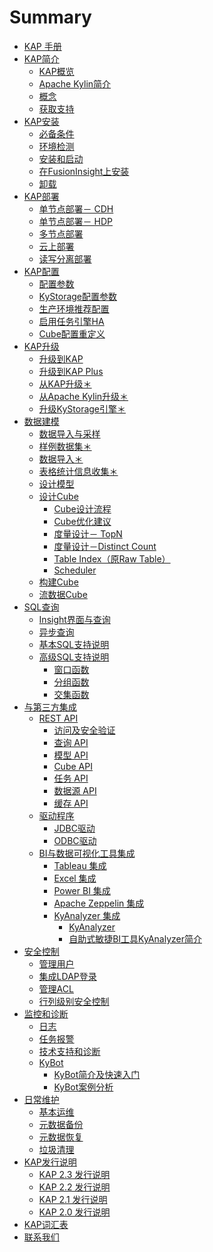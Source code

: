 # Summary

* [KAP 手册](README.md)
* [KAP简介](introduction/README.md)
    * [KAP概览](introduction/overview.cn.md)
    * [Apache Kylin简介](introduction/kylin.cn.md)
    * [概念](introduction/concepts.cn.md)
    * [获取支持](introduction/get_support.cn.md)
* [KAP安装](install/README.md)
    * [必备条件](install/hadoop_env.cn.md)
    * [环境检测](install/check_env.cn.md)
    * [安装和启动](install/install.cn.md)
    * [在FusionInsight上安装](install/install_on_fi.md)
    * [卸载](install/uninstall.cn.md)
* [KAP部署](install/deploy.cn.md)
    * [单节点部署－ CDH](deploy/deploy_singlenode_CDH.cn.md)
    * [单节点部署－ HDP](deploy/deploy_singlenode_HDP.cn.md)
    * [多节点部署](deploy/deploy_multinode.cn.md)
    * [云上部署](deploy/deploy_azure.cn.md)
    * [读写分离部署](deploy/deploy_rw_seperation.cn.md)
* [KAP配置](config/README.md)
    - [配置参数](config/settings.cn.md)
    - [KyStorage配置参数](config/kystorage_settings.cn.md)
    - [生产环境推荐配置](config/recommend_settings_v2_2.cn.md)
    - [启用任务引擎HA](config/jobengine_ha.cn.md)
    - [Cube配置重定义](config/cube_override.cn.md)
* [KAP升级](upgrade/README.md)
    * [升级到KAP]()
    * [升级到KAP Plus]()
    * [从KAP升级＊](upgrade/upgrade_kap.cn.md)
    * [从Apache Kylin升级＊](upgrade/upgrade_kylin.cn.md)
    * [升级KyStorage引擎＊](upgrade/upgrade_kap_plus.cn.md)
* [数据建模](molap/README.md)
    * [数据导入与采样]()
    * [样例数据集＊](molap/dataset.cn.md)
    * [数据导入＊](molap/import.cn.md)
    * [表格统计信息收集＊](molap/collect_statistics.cn.md)
    * [设计模型](molap/datamodel.cn.md)
    * [设计Cube](molap/create_cube.cn.md)
        * [Cube设计流程]()
        * [Cube优化建议]()
        * [度量设计－ TopN](optimization/topN.cn.md)
        * [度量设计－Distinct Count](optimization/count_distinct_precise.cn.md)
        * [Table Index（原Raw Table）](molap/rawtable.cn.md)
        * [Scheduler]()
    * [构建Cube](molap/build_cube.cn.md)
    * [流数据Cube](molap/streaming_cube.cn.md)
* [SQL查询]()
    * [Insight界面与查询](molap/insight.cn.md)
    * [异步查询](molap/async_query.cn.md)
    * [基本SQL支持说明](molap/query.cn.md)
    * [高级SQL支持说明](molap/query.cn.md)
        * [窗口函数](adv_sql/window_function.cn.md)
        * [分组函数](adv_sql/grouping_sets.cn.md)
        * [交集函数](adv_sql/intersect_count.cn.md)
* [与第三方集成]()
    * [REST API](rest/README.md)
        * [访问及安全验证](rest/authentication.cn.md)
        * [查询 API](rest/query_api.cn.md)
        * [模型 API](rest/model_api.cn.md)
        * [Cube API](rest/cube_api.cn.md)
        * [任务 API](rest/job_api.cn.md)
        * [数据源 API](rest/metadata_api.cn.md)
        * [缓存 API](rest/cache_api.cn.md)
    * [驱动程序](driver/README.md)
        * [JDBC驱动](driver/jdbc.cn.md)
        * [ODBC驱动](driver/odbc.cn.md)
    * [BI与数据可视化工具集成](integration/README.md)
        * [Tableau 集成](integration/tableau_10.cn.md)
        * [Excel 集成](integration/excel_2016.cn.md)
        * [Power BI 集成](integration/powerbi.cn.md)
        * [Apache Zeppelin 集成](integration/zeppelin.cn.md)
        * [KyAnalyzer 集成]()
          * [KyAnalyzer](analyzer/README.md)
          * [自助式敏捷BI工具KyAnalyzer简介](analyzer/analyzer.cn.md)
* [安全控制](security/README.md)
    * [管理用户](security/user.cn.md)
    * [集成LDAP登录](security/ldap.cn.md)
    * [管理ACL](security/acl.cn.md)
    * [行列级别安全控制](security/cell.cn.md)
* [监控和诊断](troubleshooting/README.md)
    * [日志](troubleshooting/logging.cn.md)
    * [任务报警](troubleshooting/alerting.cn.md)
    * [技术支持和诊断](troubleshooting/diag.cn.md)
    * [KyBot](kybot/README.md)
      - [KyBot简介及快速入门](kybot/kybot.cn.md)
      - [KyBot案例分析](kybot/case.cn.md)
* [日常维护](operation/README.md)
    * [基本运维](operation/basic_ops.cn.md)
    * [元数据备份](operation/metadata_backup.cn.md)
    * [元数据恢复](operation/metadata_restore.cn.md)
    * [垃圾清理](operation/storage_cleanup.cn.md)
* [KAP发行说明](release/README.md)
    - [KAP 2.3 发行说明](release/KAP_2_3_notes.cn.md)
    - [KAP 2.2 发行说明](release/KAP_2_2_notes.cn.md)
    - [KAP 2.1 发行说明](release/KAP_2_1_notes.cn.md)
    - [KAP 2.0 发行说明](release/KAP_2_0_notes.cn.md)
* [KAP词汇表](GLOSSARY.cn.md)
* [联系我们](contact/README.md)

